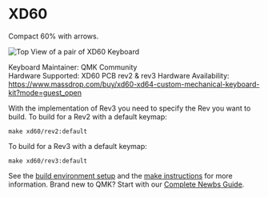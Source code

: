 XD60
==

Compact 60% with arrows.

![Top View of a pair of XD60 Keyboard](https://i.imgur.com/3Jq2743.jpg)

Keyboard Maintainer: QMK Community  
Hardware Supported: XD60 PCB rev2 & rev3
Hardware Availability: https://www.massdrop.com/buy/xd60-xd64-custom-mechanical-keyboard-kit?mode=guest_open

With the implementation of Rev3 you need to specify the Rev you want to build.
To build for a Rev2 with a default keymap:

```make xd60/rev2:default```

To build for a Rev3 with a default keymap:

```make xd60/rev3:default```

See the [build environment setup](https://docs.qmk.fm/#/getting_started_build_tools) and the [make instructions](https://docs.qmk.fm/#/getting_started_make_guide) for more information. Brand new to QMK? Start with our [Complete Newbs Guide](https://docs.qmk.fm/#/newbs).
